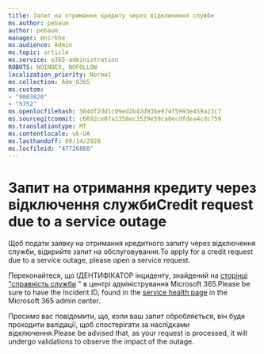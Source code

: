 ```yaml
---
title: Запит на отримання кредиту через відключення служби
ms.author: pebaum
author: pebaum
manager: mnirkhe
ms.audience: Admin
ms.topic: article
ms.service: o365-administration
ROBOTS: NOINDEX, NOFOLLOW
localization_priority: Normal
ms.collection: Adm_O365
ms.custom:
- "9003020"
- "5752"
ms.openlocfilehash: 504df2dd1c09ed2b42d936e974f5993e459a23c7
ms.sourcegitcommit: c6692ce0fa1358ec3529e59ca0ecdfdea4cdc759
ms.translationtype: MT
ms.contentlocale: uk-UA
ms.lasthandoff: 09/14/2020
ms.locfileid: "47726868"
---
```

# <a name="credit-request-due-to-a-service-outage"></a><span data-ttu-id="21381-102">Запит на отримання кредиту через відключення служби</span><span class="sxs-lookup"><span data-stu-id="21381-102">Credit request due to a service outage</span></span>

<span data-ttu-id="21381-103">Щоб подати заявку на отримання кредитного запиту через відключення служби, відкрийте запит на обслуговування.</span><span class="sxs-lookup"><span data-stu-id="21381-103">To apply for a credit request due to a service outage, please open a service request.</span></span>

<span data-ttu-id="21381-104">Переконайтеся, що ІДЕНТИФІКАТОР інциденту, знайдений на [сторінці "справність служби](https://docs.microsoft.com/office365/enterprise/view-service-health) " в центрі адміністрування Microsoft 365.</span><span class="sxs-lookup"><span data-stu-id="21381-104">Please be sure to have the Incident ID, found in the [service health page](https://docs.microsoft.com/office365/enterprise/view-service-health) in the Microsoft 365 admin center.</span></span>

<span data-ttu-id="21381-105">Просимо вас повідомити, що, коли ваш запит обробляється, він буде проходити валідації, щоб спостерігати за наслідками відключення.</span><span class="sxs-lookup"><span data-stu-id="21381-105">Please be advised that, as your request is processed, it will undergo validations to observe the impact of the outage.</span></span>
